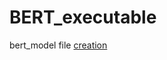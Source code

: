 # BERT_executable

bert_model file [creation](https://github.com/gp201/BERT/tree/master/BERT_Custom)
